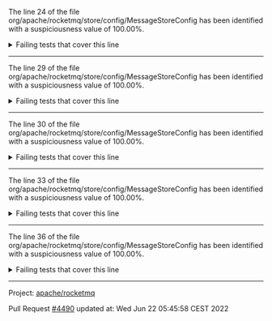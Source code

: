 The line 24 of the file org/apache/rocketmq/store/config/MessageStoreConfig has been identified with a suspiciousness value of 100.00%.

<details>
     <summary>Failing tests that cover this line</summary>

- `org.apache.rocketmq.store.MultiDispatchTest#updateMultiQueueOffset`
- `org.apache.rocketmq.store.MultiDispatchTest#queueKey`
- `org.apache.rocketmq.store.MultiPathMappedFileQueueTest#testFullStorePath`
- `org.apache.rocketmq.store.DefaultMessageStoreCleanFilesTest#testDeleteExpiredFilesBySpaceFull`
- `org.apache.rocketmq.store.BatchPutMessageTest#testPutIPv6HostMessages`
- `org.apache.rocketmq.store.MultiPathMappedFileQueueTest#testGetLastMappedFile`
- `org.apache.rocketmq.store.MultiPathMappedFileQueueTest#testLoadReadOnlyMappedFiles`
- `org.apache.rocketmq.store.MultiDispatchTest#wrapMultiDispatch`
- `org.apache.rocketmq.store.DefaultMessageStoreCleanFilesTest#testDeleteExpiredFilesByTimeUp`
- `org.apache.rocketmq.store.MultiPathMappedFileQueueTest#testUpdatePathsOnline`
- `org.apache.rocketmq.store.DefaultMessageStoreCleanFilesTest#testIsSpaceFullFunctionFull2Empty`
- `org.apache.rocketmq.store.DefaultMessageStoreCleanFilesTest#testDeleteExpiredFilesManually`
- `org.apache.rocketmq.store.BatchPutMessageTest#testPutMessages`
- `org.apache.rocketmq.store.DefaultMessageStoreCleanFilesTest#testDeleteFilesImmediatelyBySpaceFull`
- `org.apache.rocketmq.store.DefaultMessageStoreShutDownTest#testDispatchBehindWhenShutdown`
</details>

***

The line 29 of the file org/apache/rocketmq/store/config/MessageStoreConfig has been identified with a suspiciousness value of 100.00%.

<details>
     <summary>Failing tests that cover this line</summary>

- `org.apache.rocketmq.store.MultiDispatchTest#updateMultiQueueOffset`
- `org.apache.rocketmq.store.MultiDispatchTest#queueKey`
- `org.apache.rocketmq.store.MultiPathMappedFileQueueTest#testFullStorePath`
- `org.apache.rocketmq.store.DefaultMessageStoreCleanFilesTest#testDeleteExpiredFilesBySpaceFull`
- `org.apache.rocketmq.store.BatchPutMessageTest#testPutIPv6HostMessages`
- `org.apache.rocketmq.store.MultiPathMappedFileQueueTest#testGetLastMappedFile`
- `org.apache.rocketmq.store.MultiPathMappedFileQueueTest#testLoadReadOnlyMappedFiles`
- `org.apache.rocketmq.store.MultiDispatchTest#wrapMultiDispatch`
- `org.apache.rocketmq.store.DefaultMessageStoreCleanFilesTest#testDeleteExpiredFilesByTimeUp`
- `org.apache.rocketmq.store.MultiPathMappedFileQueueTest#testUpdatePathsOnline`
- `org.apache.rocketmq.store.DefaultMessageStoreCleanFilesTest#testIsSpaceFullFunctionFull2Empty`
- `org.apache.rocketmq.store.DefaultMessageStoreCleanFilesTest#testDeleteExpiredFilesManually`
- `org.apache.rocketmq.store.BatchPutMessageTest#testPutMessages`
- `org.apache.rocketmq.store.DefaultMessageStoreCleanFilesTest#testDeleteFilesImmediatelyBySpaceFull`
- `org.apache.rocketmq.store.DefaultMessageStoreShutDownTest#testDispatchBehindWhenShutdown`
</details>

***

The line 30 of the file org/apache/rocketmq/store/config/MessageStoreConfig has been identified with a suspiciousness value of 100.00%.

<details>
     <summary>Failing tests that cover this line</summary>

- `org.apache.rocketmq.store.MultiDispatchTest#updateMultiQueueOffset`
- `org.apache.rocketmq.store.MultiDispatchTest#queueKey`
- `org.apache.rocketmq.store.MultiPathMappedFileQueueTest#testFullStorePath`
- `org.apache.rocketmq.store.DefaultMessageStoreCleanFilesTest#testDeleteExpiredFilesBySpaceFull`
- `org.apache.rocketmq.store.BatchPutMessageTest#testPutIPv6HostMessages`
- `org.apache.rocketmq.store.MultiPathMappedFileQueueTest#testGetLastMappedFile`
- `org.apache.rocketmq.store.MultiPathMappedFileQueueTest#testLoadReadOnlyMappedFiles`
- `org.apache.rocketmq.store.MultiDispatchTest#wrapMultiDispatch`
- `org.apache.rocketmq.store.DefaultMessageStoreCleanFilesTest#testDeleteExpiredFilesByTimeUp`
- `org.apache.rocketmq.store.MultiPathMappedFileQueueTest#testUpdatePathsOnline`
- `org.apache.rocketmq.store.DefaultMessageStoreCleanFilesTest#testIsSpaceFullFunctionFull2Empty`
- `org.apache.rocketmq.store.DefaultMessageStoreCleanFilesTest#testDeleteExpiredFilesManually`
- `org.apache.rocketmq.store.BatchPutMessageTest#testPutMessages`
- `org.apache.rocketmq.store.DefaultMessageStoreCleanFilesTest#testDeleteFilesImmediatelyBySpaceFull`
- `org.apache.rocketmq.store.DefaultMessageStoreShutDownTest#testDispatchBehindWhenShutdown`
</details>

***

The line 33 of the file org/apache/rocketmq/store/config/MessageStoreConfig has been identified with a suspiciousness value of 100.00%.

<details>
     <summary>Failing tests that cover this line</summary>

- `org.apache.rocketmq.store.MultiDispatchTest#updateMultiQueueOffset`
- `org.apache.rocketmq.store.MultiDispatchTest#queueKey`
- `org.apache.rocketmq.store.MultiPathMappedFileQueueTest#testFullStorePath`
- `org.apache.rocketmq.store.DefaultMessageStoreCleanFilesTest#testDeleteExpiredFilesBySpaceFull`
- `org.apache.rocketmq.store.BatchPutMessageTest#testPutIPv6HostMessages`
- `org.apache.rocketmq.store.MultiPathMappedFileQueueTest#testGetLastMappedFile`
- `org.apache.rocketmq.store.MultiPathMappedFileQueueTest#testLoadReadOnlyMappedFiles`
- `org.apache.rocketmq.store.MultiDispatchTest#wrapMultiDispatch`
- `org.apache.rocketmq.store.DefaultMessageStoreCleanFilesTest#testDeleteExpiredFilesByTimeUp`
- `org.apache.rocketmq.store.MultiPathMappedFileQueueTest#testUpdatePathsOnline`
- `org.apache.rocketmq.store.DefaultMessageStoreCleanFilesTest#testIsSpaceFullFunctionFull2Empty`
- `org.apache.rocketmq.store.DefaultMessageStoreCleanFilesTest#testDeleteExpiredFilesManually`
- `org.apache.rocketmq.store.BatchPutMessageTest#testPutMessages`
- `org.apache.rocketmq.store.DefaultMessageStoreCleanFilesTest#testDeleteFilesImmediatelyBySpaceFull`
- `org.apache.rocketmq.store.DefaultMessageStoreShutDownTest#testDispatchBehindWhenShutdown`
</details>

***

The line 36 of the file org/apache/rocketmq/store/config/MessageStoreConfig has been identified with a suspiciousness value of 100.00%.

<details>
     <summary>Failing tests that cover this line</summary>

- `org.apache.rocketmq.store.MultiDispatchTest#updateMultiQueueOffset`
- `org.apache.rocketmq.store.MultiDispatchTest#queueKey`
- `org.apache.rocketmq.store.MultiPathMappedFileQueueTest#testFullStorePath`
- `org.apache.rocketmq.store.DefaultMessageStoreCleanFilesTest#testDeleteExpiredFilesBySpaceFull`
- `org.apache.rocketmq.store.BatchPutMessageTest#testPutIPv6HostMessages`
- `org.apache.rocketmq.store.MultiPathMappedFileQueueTest#testGetLastMappedFile`
- `org.apache.rocketmq.store.MultiPathMappedFileQueueTest#testLoadReadOnlyMappedFiles`
- `org.apache.rocketmq.store.MultiDispatchTest#wrapMultiDispatch`
- `org.apache.rocketmq.store.DefaultMessageStoreCleanFilesTest#testDeleteExpiredFilesByTimeUp`
- `org.apache.rocketmq.store.MultiPathMappedFileQueueTest#testUpdatePathsOnline`
- `org.apache.rocketmq.store.DefaultMessageStoreCleanFilesTest#testIsSpaceFullFunctionFull2Empty`
- `org.apache.rocketmq.store.DefaultMessageStoreCleanFilesTest#testDeleteExpiredFilesManually`
- `org.apache.rocketmq.store.BatchPutMessageTest#testPutMessages`
- `org.apache.rocketmq.store.DefaultMessageStoreCleanFilesTest#testDeleteFilesImmediatelyBySpaceFull`
- `org.apache.rocketmq.store.DefaultMessageStoreShutDownTest#testDispatchBehindWhenShutdown`
</details>

***

Project: [apache/rocketmq](https://github.com/apache/rocketmq)

Pull Request [#4490](https://github.com/apache/rocketmq/pull/4490) updated at: Wed Jun 22 05:45:58 CEST 2022